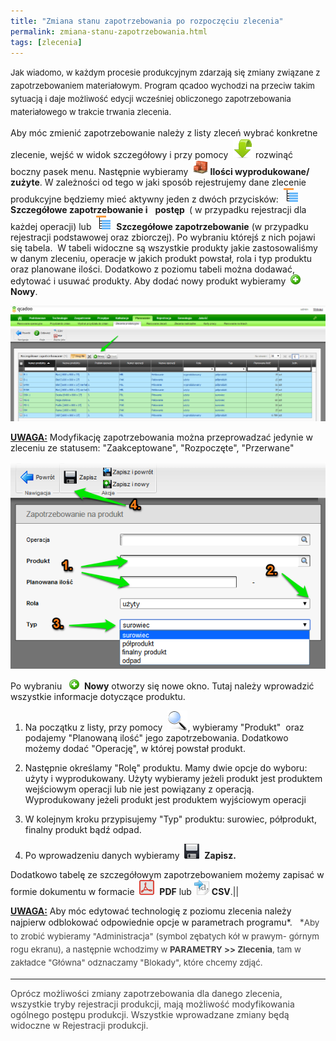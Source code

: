 ```yaml
---
title: "Zmiana stanu zapotrzebowania po rozpoczęciu zlecenia"
permalink: zmiana-stanu-zapotrzebowania.html 
tags: [zlecenia]
---
```

<font size="2"><span style="line-height:1.6">
Jak wiadomo, w każdym procesie produkcyjnym zdarzają się zmiany związane z zapotrzebowaniem materiałowym. Program qcadoo wychodzi na przeciw takim sytuacją i daje możliwość edycji wcześniej obliczonego zapotrzebowania materiałowego w trakcie trwania zlecenia.
</span></font>
  

Aby móc zmienić zapotrzebowanie należy z listy zleceń wybrać konkretne zlecenie, wejść w widok szczegółowy i przy pomocy&nbsp; ![](/images/dropdownIcon32.png)&nbsp;rozwinąć boczny pasek menu. Następnie wybieramy&nbsp; **![](/images/iconProducts24.png)&nbsp;Ilości wyprodukowane/ zużyte**. W zależności od tego w jaki sposób rejestrujemy dane zlecenie produkcyjne będziemy mieć aktywny jeden z dwóch przycisków:&nbsp; ![](/images/genealogyIcon24.png)&nbsp; **Szczegółowe zapotrzebowanie i** &nbsp; **postęp&nbsp;** ( w przypadku rejestracji dla każdej operacji) lub&nbsp; ![](/images/genealogyIcon24.png)&nbsp; **Szczegółowe zapotrzebowanie** (w przypadku rejestracji podstawowej oraz zbiorczej). Po wybraniu którejś z nich pojawi się tabela. &nbsp;W tabeli widoczne są wszystkie produkty jakie zastosowaliśmy w danym zleceniu, operacje w jakich produkt powstał, rola i typ produktu oraz planowane ilości. Dodatkowo z poziomu tabeli można dodawać, edytować i usuwać produkty. Aby dodać nowy produkt wybieramy&nbsp; ![](/images/newIcon16.png)&nbsp; **Nowy**.&nbsp;

[![](/images/szczeg%C3%B3%C5%82owe%20zapotrzebowanie-%20tabela-%20strza%C5%82ki.png)](/images/szczeg%C3%B3%C5%82owe%20zapotrzebowanie-%20tabela-%20strza%C5%82ki.png)

  

<u><b>UWAGA:</b></u> Modyfikację zapotrzebowania można przeprowadzać jedynie w zleceniu ze statusem: "Zaakceptowane", "Rozpoczęte", "Przerwane" 
&nbsp; &nbsp;

 ![](/images/szczeg%C3%B3%C5%82owe%20zapotrzebowanie-%20dodaj%20nowy-%20strza%C5%82ki.png)

Po wybraniu&nbsp;&nbsp; ![](/images/newIcon16.png)&nbsp; **Nowy** otworzy się nowe okno. Tutaj należy wprowadzić wszystkie informacje dotyczące produktu.

1. Na początku z listy, przy pomocy&nbsp; ![](/images/lupka.png), wybieramy "Produkt" &nbsp;oraz podajemy "Planowaną ilość" jego zapotrzebowania. Dodatkowo możemy dodać "Operację", w której powstał produkt.&nbsp;  
  
2. Następnie określamy "Rolę" produktu. Mamy dwie opcje do wyboru: użyty i wyprodukowany. Użyty wybieramy jeżeli produkt jest produktem wejściowym operacji lub nie jest powiązany z operacją. Wyprodukowany jeżeli produkt jest produktem wyjściowym operacji  
  
3. W kolejnym kroku przypisujemy "Typ" produktu: surowiec, półprodukt, finalny produkt bądź odpad.&nbsp;  
  
4. Po wprowadzeniu danych wybieramy&nbsp; ![](/images/zapisz.png)&nbsp; **Zapisz.&nbsp;**

Dodatkowo tabelę ze szczegółowym zapotrzebowaniem możemy zapisać w formie dokumentu w formacie&nbsp; ![](/images/pdfIcon24.png) &nbsp;**PDF** lub ![](/images/exportToCsvIcon24.png)&nbsp;**CSV**.||  
  
  

<u><b>UWAGA:</b></u> Aby móc edytować technologię z poziomu zlecenia należy najpierw odblokować odpowiednie opcje w parametrach programu\*.
<font color="#444444">  *</font><font color="#444444"><span style="font-size:10pt;line-height:21.333332061767578px;background-color:transparent">Aby to zrobić wybieramy "Administracja" (symbol zębatych kół w prawym- górnym rogu ekranu), a następnie wchodzimy w </span><b style="font-size:10pt;line-height:21.333332061767578px;background-color:transparent">PARAMETRY &gt;&gt; Zlecenia</b><span style="font-size:10pt;line-height:21.333332061767578px;background-color:transparent">, tam w zakładce "Główna" odznaczamy "Blokady", które chcemy zdjąć.</span></font>

* * *

<font color="#444444">Oprócz możliwości zmiany zapotrzebowania dla danego zlecenia, wszystkie tryby rejestracji produkcji, mają możliwość modyfikowania ogólnego postępu produkcji. Wszystkie wprowadzane zmiany będą widoczne w Rejestracji produkcji. </font>

